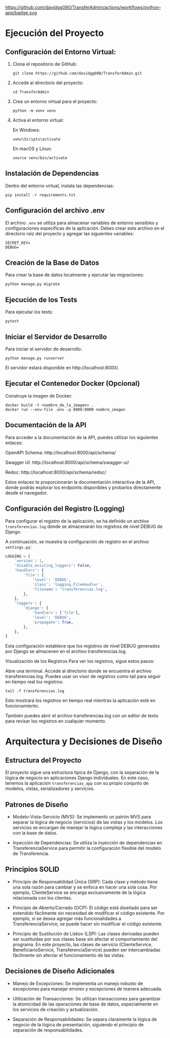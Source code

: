 https://github.com/davidgg090/TransferAdmin/actions/workflows/python-app/badge.svg


# Ejecución del Proyecto

## Configuración del Entorno Virtual:

1. Clona el repositorio de GitHub:
    ```
    git clone https://github.com/davidgg090/TransferAdmin.git
    ```
2. Accede al directorio del proyecto:
    ```
    cd TransferAdmin
    ```
3. Crea un entorno virtual para el proyecto:
    ```
    python -m venv venv
    ```
4. Activa el entorno virtual:

   En Windows:

   ```
   venv\Scripts\activate
   ```
   En macOS y Linux:

   ```
   source venv/bin/activate
   ```
   
## Instalación de Dependencias

Dentro del entorno virtual, instala las dependencias:

   ```
   pip install -r requirements.txt
   ```

## Configuración del archivo .env
El archivo `.env` se utiliza para almacenar variables de entorno sensibles y configuraciones específicas de la 
aplicación. Debes crear este archivo en el directorio raíz del proyecto y agregar las siguientes variables:

```dotenv
SECRET_KEY=
DEBUG=
```
   
## Creación de la Base de Datos
Para crear la base de datos localmente y ejecutar las migraciones:

   ```
   python manage.py migrate
   ```

## Ejecución de los Tests
Para ejecutar los tests:

   ```
   pytest
   ```

## Iniciar el Servidor de Desarrollo

Para iniciar el servidor de desarrollo:

```
python manage.py runserver
```

El servidor estará disponible en http://localhost:8000/.

## Ejecutar el Contenedor Docker (Opcional)

Construye la imagen de Docker:

```shell
docker build -t <nombre_de_la_imagen> .
docker run --env-file .env -p 8000:8000 nombre_imagen
```

## Documentación de la API
Para acceder a la documentación de la API, puedes utilizar los siguientes enlaces:

OpenAPI Schema: http://localhost:8000/api/schema/

Swagger UI: http://localhost:8000/api/schema/swagger-ui/

Redoc: http://localhost:8000/api/schema/redoc/

Estos enlaces te proporcionarán la documentación interactiva de la API, donde podrás explorar los endpoints disponibles
y probarlos directamente desde el navegador.

## Configuración del Registro (Logging)

Para configurar el registro de la aplicación, se ha definido un archivo `transferencias.log` donde se almacenarán los 
registros de nivel DEBUG de Django.

A continuación, se muestra la configuración de registro en el archivo `settings.py`:

```python
LOGGING = {
    'version': 1,
    'disable_existing_loggers': False,
    'handlers': {
        'file': {
            'level': 'DEBUG',
            'class': 'logging.FileHandler',
            'filename': 'transferencias.log',
        },
    },
    'loggers': {
        'django': {
            'handlers': ['file'],
            'level': 'DEBUG',
            'propagate': True,
        },
    },
}
```
Esta configuración establece que los registros de nivel DEBUG generados por Django se almacenen en el archivo 
transferencias.log.

Visualización de los Registros
Para ver los registros, sigue estos pasos:

Abre una terminal.
Accede al directorio donde se encuentra el archivo transferencias.log.
Puedes usar un visor de registros como tail para seguir en tiempo real los registros:

```shell
tail -f transferencias.log
```

Esto mostrará los registros en tiempo real mientras la aplicación esté en funcionamiento.

También puedes abrir el archivo transferencias.log con un editor de texto para revisar los registros en 
cualquier momento.

# Arquitectura y Decisiones de Diseño

## Estructura del Proyecto

El proyecto sigue una estructura típica de Django, con la separación de la lógica de negocio en aplicaciones Django 
individuales. En este caso, tenemos la aplicacion `transferencias_app` con su propio  conjunto de modelos, vistas, 
serializadores y servicios.

## Patrones de Diseño

   - Modelo-Vista-Servicio (MVS): Se implementó un patrón MVS para separar la lógica de negocio (servicios) de 
   las vistas y los modelos. Los servicios se encargan de manejar la lógica compleja y las interacciones con 
   la base de datos.

   - Inyección de Dependencias: Se utiliza la inyección de dependencias en TransferenciaService para permitir la 
   configuración flexible del modelo de Transferencia.

## Principios SOLID
   - Principio de Responsabilidad Única (SRP): Cada clase y método tiene una sola razón para cambiar y se enfoca en 
   hacer una sola cosa. Por ejemplo, ClienteService se encarga exclusivamente de la lógica relacionada con los 
   clientes.

   - Principio de Abierto/Cerrado (OCP): El código está diseñado para ser extendido fácilmente sin necesidad de 
   modificar el código existente. Por ejemplo, si se desea agregar más funcionalidades a TransferenciaService, 
   se puede hacer sin modificar el código existente.

   - Principio de Sustitución de Liskov (LSP): Las clases derivadas pueden ser sustituidas por sus clases base 
   sin afectar el comportamiento del programa. En este proyecto, las clases de servicio (ClienteService, 
   BeneficiarioService, TransferenciaService) pueden ser intercambiadas fácilmente sin afectar el funcionamiento 
   de las vistas.

## Decisiones de Diseño Adicionales
 
   - Manejo de Excepciones: Se implementa un manejo robusto de excepciones para manejar errores y excepciones de 
   manera adecuada.

   - Utilización de Transacciones: Se utilizan transacciones para garantizar la atomicidad de las operaciones de base 
   de datos, especialmente en los servicios de creación y actualización.

   - Separación de Responsabilidades: Se separa claramente la lógica de negocio de la lógica de presentación, 
   siguiendo el principio de separación de responsabilidades.
